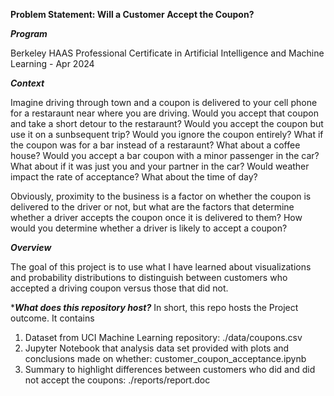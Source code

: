 **Problem Statement: Will a Customer Accept the Coupon?**

***Program***

Berkeley HAAS Professional Certificate in Artificial Intelligence and Machine Learning - Apr 2024


***Context***

Imagine driving through town and a coupon is delivered to your cell phone for a restaraunt near where you are driving. Would you accept that coupon and take a short detour to the restaraunt? Would you accept the coupon but use it on a sunbsequent trip? Would you ignore the coupon entirely? What if the coupon was for a bar instead of a restaraunt? What about a coffee house? Would you accept a bar coupon with a minor passenger in the car? What about if it was just you and your partner in the car? Would weather impact the rate of acceptance? What about the time of day?

Obviously, proximity to the business is a factor on whether the coupon is delivered to the driver or not, but what are the factors that determine whether a driver accepts the coupon once it is delivered to them? How would you determine whether a driver is likely to accept a coupon?

***Overview***

The goal of this project is to use what I have learned  about visualizations and probability distributions to distinguish between customers who accepted a driving coupon versus those that did not.

****What does this repository host?***
In short, this repo hosts the Project outcome. It contains 
1. Dataset from UCI Machine Learning repository: ./data/coupons.csv
2. Jupyter Notebook that analysis data set provided with plots and conclusions made on whether: customer_coupon_acceptance.ipynb 	
3. Summary to highlight differences between customers who did and did not accept the coupons: ./reports/report.doc 		        
